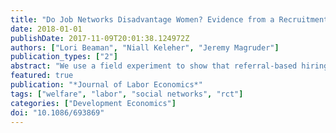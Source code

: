 ```yaml
---
title: "Do Job Networks Disadvantage Women? Evidence from a Recruitment Experiment in Malawi"
date: 2018-01-01
publishDate: 2017-11-09T20:01:38.124972Z
authors: ["Lori Beaman", "Niall Keleher", "Jeremy Magruder"]
publication_types: ["2"]
abstract: "We use a field experiment to show that referral-based hiring has the potential to disadvantage qualified women, highlighting another potential channel behind gender disparities in the labor market. Through a recruitment drive for a firm in Malawi, we look at men's and women's referral choices under different incentives and constraints. We find that men systematically refer few women, despite being able to refer qualified women when explicitly asked for female candidates. Performance pay also did not alter men's tendencies to refer men. In addition, women did not refer enough high-quality women to offset men's behavior."
featured: true
publication: "*Journal of Labor Economics*"
tags: ["welfare", "labor", "social networks", "rct"]
categories: ["Development Economics"]
doi: "10.1086/693869"
---
```



